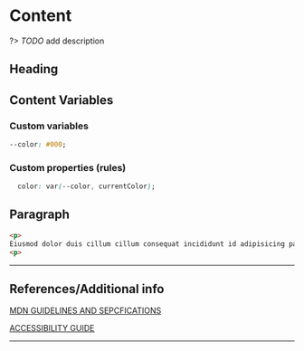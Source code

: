 # Content

?&gt;  _TODO_ add description


## Heading

## Content Variables

### Custom variables

```css
--color: #000;
```

### Custom properties (rules)

```css
  color: var(--color, currentColor);
```


## Paragraph

```html preview
<p>
Eiusmod dolor duis cillum cillum consequat incididunt id adipisicing pariatur. Minim cillum non amet aliquip ipsum veniam exercitation irure pariatur. Ut labore reprehenderit officia aliqua aliquip ad. Labore sunt aute proident sit officia aliqua reprehenderit laboris. Magna ullamco incididunt consequat occaecat aliquip voluptate qui consectetur voluptate aute elit cillum cillum.
<p>
```

----
## References/Additional info


[MDN GUIDELINES AND SEPCFICATIONS]()

[ACCESSIBILITY GUIDE]()

----

